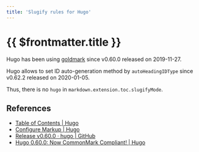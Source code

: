 ```yaml
---
title: 'Slugify rules for Hugo'
---
```


# {{ $frontmatter.title }}

Hugo has been using [goldmark](https://github.com/yuin/goldmark) since v0.60.0 released on 2019-11-27.

Hugo allows to set ID auto-generation method by `autoHeadingIDType` since v0.62.2 released on 2020-01-05.

Thus, there is no `hugo` in `markdown.extension.toc.slugifyMode`.

## References

* [Table of Contents | Hugo](https://gohugo.io/content-management/toc/)
* [Configure Markup | Hugo](https://gohugo.io/getting-started/configuration-markup/)
* [Release v0.60.0 · hugo | GitHub](https://github.com/gohugoio/hugo/releases/tag/v0.60.0)
* [Hugo 0.60.0: Now CommonMark Compliant! | Hugo](https://gohugo.io/news/0.60.0-relnotes/)
